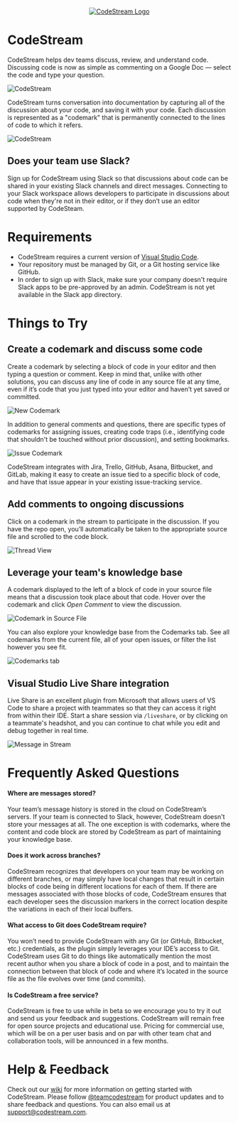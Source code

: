 <p align="center">
  <br />
  <a title="Learn more about CodeStream" href="https://codestream.com?utm_source=vscmarket&utm_medium=banner&utm_campaign=codestream"><img src="https://alt-images.codestream.com/codestream_logo_vscmarketplace.png" alt="CodeStream Logo" /></a>
</p>

# CodeStream

CodeStream helps dev teams discuss, review, and understand code. Discussing code is now as simple as commenting on a Google Doc — select the code and type your question.

![CodeStream](https://uploads-ssl.webflow.com/5c1b064db9734016ca52ab39/5c1d1027ea7f432072c6b762_2018-12-21%2011.08.39.gif)

CodeStream turns conversation into documentation by capturing all of the discussion about your code, and saving it with your code. Each discussion is represented as a "codemark" that is permanently connected to the lines of code to which it refers.

![CodeStream](https://uploads-ssl.webflow.com/5c1b064db9734016ca52ab39/5c1d63a384735d6abc62db55_2018-12-21%2017.04.59.gif)

## Does your team use Slack?

Sign up for CodeStream using Slack so that discussions about code can be shared in your existing Slack channels and direct messages. Connecting to your Slack workspace allows developers to participate in discussions about code when they're not in their editor, or if they don’t use an editor supported by CodeSteam.

# Requirements

- CodeStream requires a current version of [Visual Studio Code](https://code.visualstudio.com/).
- Your repository must be managed by Git, or a Git hosting service like GitHub.
- In order to sign up with Slack, make sure your company doesn't require Slack apps to be pre-approved by an admin. CodeStream is not yet available in the Slack app directory.

# Things to Try

## Create a codemark and discuss some code

Create a codemark by selecting a block of code in your editor and then typing a question or comment. Keep in mind that, unlike with other solutions, you can discuss any line of code in any source file at any time, even if it’s code that you just typed into your editor and haven’t yet saved or committed.

![New Codemark](https://raw.githubusercontent.com/TeamCodeStream/CodeStream/master/images/NewCodemark1.png)

In addition to general comments and questions, there are specific types of codemarks for assigning issues, creating code traps (i.e., identifying code that shouldn't be touched without prior discussion), and setting bookmarks.

![Issue Codemark](https://raw.githubusercontent.com/TeamCodeStream/CodeStream/master/images/CodemarkIssue1.png)

CodeStream integrates with Jira, Trello, GitHub, Asana, Bitbucket, and GitLab, making it easy to create an issue tied to a specific block of code, and have that issue appear in your existing issue-tracking service.

## Add comments to ongoing discussions

Click on a codemark in the stream to participate in the discussion. If you have the repo open, you’ll automatically be taken to the appropriate source file and scrolled to the code block.

![Thread View](https://raw.githubusercontent.com/TeamCodeStream/CodeStream/master/images/ThreadView1.png)

## Leverage your team's knowledge base

A codemark displayed to the left of a block of code in your source file means that a discussion took place about that code. Hover over the codemark and click _Open Comment_ to view the discussion.

![Codemark in Source File](https://raw.githubusercontent.com/TeamCodeStream/CodeStream/master/images/CodemarkHover.png)

You can also explore your knowledge base from the Codemarks tab. See all codemarks from the current file, all of your open issues, or filter the list however you see fit.

![Codemarks tab](https://raw.githubusercontent.com/TeamCodeStream/CodeStream/master/images/CodemarksTab.png)

## Visual Studio Live Share integration

Live Share is an excellent plugin from Microsoft that allows users of VS Code to share a project with teammates so that they can access it right from within their IDE. Start a share session via `/liveshare`, or by clicking on a teammate's headshot, and you can continue to chat while you edit and debug together in real time.

![Message in Stream](https://raw.githubusercontent.com/TeamCodeStream/CodeStream/master/images/LiveShareStream.png)

# Frequently Asked Questions

#### Where are messages stored?

Your team’s message history is stored in the cloud on CodeStream’s servers. If your team is connected to Slack, however, CodeStream doesn't store your messages at all. The one exception is with codemarks, where the content and code block are stored by CodeStream as part of maintaining your knowledge base.

#### Does it work across branches?

CodeStream recognizes that developers on your team may be working on different branches, or may simply have local changes that result in certain blocks of code being in different locations for each of them. If there are messages associated with those blocks of code, CodeStream ensures that each developer sees the discussion markers in the correct location despite the variations in each of their local buffers.

#### What access to Git does CodeStream require?

You won’t need to provide CodeStream with any Git (or GitHub, Bitbucket, etc.) credentials, as the plugin simply leverages your IDE’s access to Git. CodeStream uses Git to do things like automatically mention the most recent author when you share a block of code in a post, and to maintain the connection between that block of code and where it’s located in the source file as the file evolves over time (and commits).

#### Is CodeStream a free service?

CodeStream is free to use while in beta so we encourage you to try it out and send us your feedback and suggestions. CodeStream will remain free for open source projects and educational use. Pricing for commercial use, which will be on a per user basis and on par with other team chat and collaboration tools, will be announced in a few months.

# Help & Feedback

Check out our [wiki](https://github.com/TeamCodeStream/CodeStream/wiki) for more information on getting started with CodeStream. Please follow [@teamcodestream](http://twitter.com/teamcodestream) for product updates and to share feedback and questions. You can also email us at support@codestream.com.
